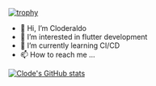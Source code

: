 [![trophy](https://github-profile-trophy.vercel.app/?username=ryo-ma)](https://github.com/ryo-ma/github-profile-trophy)

- 👋 Hi, I’m Cloderaldo
- 👀 I’m interested in flutter development
- 🌱 I’m currently learning CI/CD 
- 📫 How to reach me ...

<!---
letsclode/letsclode is a ✨ special ✨ repository because its `README.md` (this file) appears on your GitHub profile.
You can click the Preview link to take a look at your changes.
--->
[![Clode's GitHub stats](https://github-readme-stats.vercel.app/api?username=letsclode)](https://github.com/letsclode/github-readme-stats)
